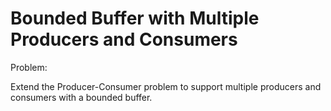 # Bounded Buffer with Multiple Producers and Consumers

Problem:

Extend the Producer-Consumer problem to support multiple producers and consumers with a bounded buffer.